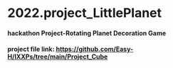 # 2022.project_LittlePlanet  
  
#### hackathon Project-Rotating Planet Decoration Game  
#### project file link: https://github.com/Easy-H/IXXPs/tree/main/Project_Cube  
  
